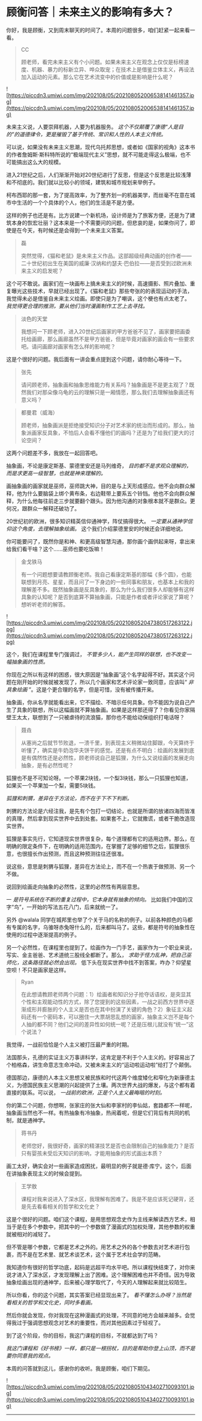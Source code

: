 # 顾衡问答｜未来主义的影响有多大？

你好，我是顾衡，又到周末聊天的时间了。本周的问题很多，咱们赶紧一起来看一看。

> CC
> 
> 顾老师，看完未来主义有个小问题。如果未来主义在观念上仅仅是标榜速度、机器、暴力的标新立异、哗众取宠；在技术上是借鉴立体主义，再设法加入运动的元素。那么它在艺术流变中的价值或是影响是什么呢？

![https://piccdn3.umiwi.com/img/202108/05/202108052006538141461357.jpg](https://piccdn3.umiwi.com/img/202108/05/202108052006538141461357.jpg)

未来主义说，人要崇拜机器，人要为机器服务。 *这个不仅颠覆了康德“人是目的”的道德律令，更是摧毁了基于传统、常识和人性的人本主义传统。*

可以说，如果没有未来主义思潮，现代乌托邦思想，或者如《国家的视角》这本书的作者詹姆斯·斯科特所说的“极端现代主义”思想，就不可能走得这么极端，也不可能搞出这么大的规模。

进入21世纪之后，人们渐渐开始对20世纪进行了反思，但是这个反思是比较浅薄和不彻底的。我们就以比较小的领域，建筑和城市规划来举例子。

柯布西耶的那一套，为了提高效率，为了整齐划一的机器美学，而丝毫不在意在城市中生活的一个个具体的个人，他们的生活是不是方便。

这样的例子也还是有。比方说建一个新机场，设计师是为了旅客方便，还是为了建筑本身的恢宏壮丽？这本来是一个不需要问的问题，但悲哀的是，如果你问了，即使是在今天，有时候还是会得到一个未来主义答案。

> 磊
> 
> 突然觉得，《猫和老鼠》是未来主义作品。这部超级经典动画的创作者——二十世纪初出生在美国的威廉·汉纳和约瑟夫·巴伯拉——是否受到过欧洲未来主义的启发呢？

这个可不敢说。画家们在一块画布上搞未来主义的时候，高速摄影、照片叠加、重复曝光这些技术，早就已经出现了。《猫和老鼠》那些夸张的的表现运动的手法，我觉得未必是借鉴自未来主义绘画。即使只是为了嘲讽，这个梗也有点太老了。 *我觉得更合理的推测，要从他们当时漫画制作工艺上去寻找。*

> 淡色的天堂
> 
> 我想问一下顾老师，进入20世纪后画家的甲方爸爸不见了，画家要把画委托给画廊，那么画廊虽然不是甲方爸爸，但是毕竟对画家的画会有一些要求吧。请问画廊对画家有怎么样的影响呢？

这是个很好的问题。我后面有一讲会重点提到这个问题，请你耐心等待一下。

> 张先
> 
> 请问顾老师，抽象画和抽象思维能力有关系吗？抽象画是不是更主观了？既然我们对那朵像乌龟的云的理解只是一厢情愿，那么我们去理解抽象画还有意义吗？

> 都曼君（威海）
> 
> 顾老师，抽象画派是拒绝接受知识分子对艺术家的统治而形成的。那么，抽象派画家反具象，不怕后人会看不懂他们的画吗？还是为了给我们更大的讨论空间？

这两个问题差不多，我放在一起回答吧。

抽象画，不论是康定斯基、蒙德里安还是马列维奇， *目的都不是求观众理解的，而是求更高一级智慧，也就是神来理解的。*

画抽象画的画家就是巫师，巫师跳大神，目的是与上天形成感应。他不会向群众解释，他为什么要脑袋上绑个黄布条，右边鞋带上要系五个铃铛。他也不会向群众解释，为什么他每往前走三步就要翻个跟头。因为他沟通的对象根本就不是群众。更何况，跟群众一解释还破功了。

20世纪初的欧洲，很多知识精英信仰通神学，阵仗搞得很大。 *一定要从通神学信仰这个角度，去理解抽象绘画。* 这个我们介绍蒙德里安的时候还会详细地说。

你可能要问了，既然你是和神、和更高级智慧沟通，那你画个画供起来呀，拿出来给我们看干啥？这个……巫师也要吃饭嘛！

> 金戈铁马
> 
> 有一个问题想要请教顾衡老师。我自己看康定斯基的那幅《多个圆》，也能联想到月亮、星星，而且问了一下身边的一些同事和朋友，也基本上和我的理解差不多。既然抽象画是反具象的，那么为什么我们很多人却能够有这样具象的认知呢？是否到底算不算抽象画，只能是作者或者评论家说了算呢？想听听老师的解答。

![https://piccdn3.umiwi.com/img/202108/05/202108052047380517263122.jpg](https://piccdn3.umiwi.com/img/202108/05/202108052047380517263122.jpg)

这个，我们在课程里专门强调过， *不管多少人，能产生同样的联想，也不改变一幅抽象画的性质。*

你现在之所以有这样的困惑，很大原因是“抽象画”这个名字起得不好。其实这个问题在刚开始的时候就被发现了，所以几个画家和艺术评论家一致同意，应该叫“ *非具象绘画* ”。这是个更合理的名字，但是可惜，没有被传播开来。

抽象画，你从名字就能看出来，它不描绘、不暗示任何具象。你不能因为说自己产生了具象的联想，所以这幅画就不算抽象画。如果是这样那还得了？你看见你家隔壁王太太，联想到了一只被虐待的流浪猫，那你也不能给动保组织打电话呀？

> 聂垚
> 
> 从塞尚之后就节节败退，一溃千里，到表现主义稍微站住脚跟，今天算终于听懂了，确实是牛奶泡华夫饼干的感觉。还是有点不明白：绘画的发展到底是有偶然性还是必然性，顾老师说自己是狐狸，为什么又说绘画的发展走向抽象，是有必然性呢？

狐狸也不是不可知论呀。一个苹果2块钱，一个梨3块钱，那么一只狐狸也知道，如果买一个苹果加一个梨，需要5块钱。

 *狐狸和刺猬，差异在于方法论，而不在于下不下判断。*

刺猬的方法论是六经注我，是先有个包打一切结论，也就是所谓的放诸四海而皆准的真理，然后拿到现实世界中去到处套。如果套不上，它就撒谎，或者干脆改造现实世界。

狐狸是事实先行，它知道现实世界很复杂，每个道理都有它的适用边界。那么，在明确的限定条件下，在明确的适用范围内，在掌握了足够的细节之后，狐狸很乐意，也很擅长作出预测，而且这种预测往往还很准。

说这些，意思是刺猬与狐狸，差异在方法论上，而不在一个热衷于做预测、另一个不做。

说回到绘画走向抽象的必然性，这里的必然性有两层意思。

一 *是符号系统在不断的重复过程中，它本身就有抽象的倾向。* 比如我们中国的汉字“鸟”，一开始的写法五花八门，后来就统一了。

另外 @walala 同学在城邦里也举了个关于马的名称的例子。以前各种颜色的马都有专属的名字，乌骓呀赤兔呀什么的，后来都叫马了。这些，都是符号的抽象性在使用的过程中逐渐提高的例子。

另一个必然性，在课程里也提到了。绘画作为一门手艺，画家作为一个职业来说，写实、金主爸爸、艺术道统三股线全都断了。那么， *求助于怪力乱神，把自己巫师化，这条路径就必然会出现。* 低下头在现实世界中找不到答案，咋办？仰望星空呗！不只是画家是这样。

> Ryan
> 
> 在此想请教顾老师两个问题：1）绘画者和知识分子抢夺话语权，是突显其个性和主观能动性的方式，除了您提到的这些因素，一战之前西方世界中逐渐成形并膨胀的个人主义是否也在其中扮演了关键的角色？2）象征主义起码还有一个密码本，可以圈住一大票胡思乱想的画家，抽象主义岂不是每个人抽的都不同？他们之间的差异性如何统一呢？还是压根儿就没有“统一”这个说法？

我觉得，一战前恰恰是个人主义被打压最严重的时期。

法国那头，孔德的实证主义万事讲科学，这肯定是不利于个人主义的。好容易出了个柏格森，讲生命意志生命冲动，又被未来主义的“运动啦运动啦”给打了个颠倒。

德国那边，康德的人本主义思想又被民族和时代这两个维度矮化和窄化为新康德主义，为德国民族主义思潮的兴起提供了土壤。两次世界大战的爆发，与这个都有着直接的联系。可以说， *一战前的欧洲，正是个人主义最晦暗的时刻。*

你的第二个问题，你想啊，张家庄的张大仙和李家村的李仙姑，套路都不一样呢，抽象画当然也不一样。有热抽象有冷抽象，热闹着呢，但是它们背后有共同的机制，就是通神学。

> 蒋书丹
> 
> 老师您好，我很好奇，画家的精湛技艺是否也会限制自己的抽象能力？是否只有婴孩未受后天知识的影响，才能用抽象的形式画出本质？

画工太好，确实会对一些画家造成困扰，最明显的例子就是德·库宁。这个，后面在讲抽象表现主义的时候会提到。

> 王学敖
> 
> 课程对我来说进入了深水区，我理解有困难了。我是不是应该死记硬背，还是先去看看相关的哲学和文化史？

这是个很好的问题。咱们这个课程，是用思想观念史作为主线来解读西方艺术，相当于是在多个参数中，把其中的一个参数做了漫画式的加权处理，其他参数的权重就被相对的减轻了。

但不管是哪个参数，它都是艺术之外的。用艺术之外的各个参数去对艺术进行包裹，而不是在艺术里、就艺术谈艺术，这个属于艺术社会学的范畴。

我知道你有很好的哲学功底，起码是远超平均水平吧。所以课程快结束了，对你来说才进入了深水区，才发现理解上出了困难。这个理解困难也并不奇怪。因为导致抽象绘画出现的通神学，后来被心理学取代了，今天的人理解起来就比较陌生。

所以你看，你的这个问题，其实答案已经显现出来了。 *看不懂怎么办呀？当然是看相关的哲学和文化史，同时多看画。*

然后你就会发现，你对我现在这种漫画式的处理，不同意的地方会越来越多。会觉得我过于强调思想观念对艺术的重要性，而对其他因素过于轻视了。

到了这个阶段，你的目标，我这门课程的目标，不就都达到了吗？

 *我这门课程和《好书榜》一样，都只是一根拐杖，目的是帮助你登上山顶，而不是要你同意我的观点。*

本周的问答就到这儿，感谢你的收听。我是顾衡，咱们下期见。

![https://piccdn3.umiwi.com/img/202108/05/202108051043402710093101.jpg](https://piccdn3.umiwi.com/img/202108/05/202108051043402710093101.jpg)

---
